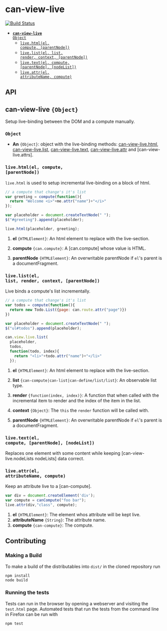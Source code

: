 # can-view-live

[![Build Status](https://travis-ci.org/canjs/can-view-live.png?branch=master)](https://travis-ci.org/canjs/can-view-live)




- <code>[__can-view-live__ Object](#can-view-live-object)</code>
  - <code>[live.html(el, compute, [parentNode])](#livehtmlel-compute-parentnode)</code>
  - <code>[live.list(el, list, render, context, [parentNode])](#livelistel-list-render-context-parentnode)</code>
  - <code>[live.text(el, compute, [parentNode], [nodeList])](#livetextel-compute-parentnode-nodelist)</code>
  - <code>[live.attr(el, attributeName, compute)](#liveattrel-attributename-compute)</code>

## API

## can-view-live `{Object}`


Setup live-binding between the DOM and a compute manually.



### <code>Object</code>

- __An__ <code>{Object}</code>:
  object with the live-binding methods:
  [can-view-live.html](#livehtmlel-compute-parentnode), [can-view-live.list](#livelistel-list-render-context-parentnode), [can-view-live.text](#livetextel-compute-parentnode-nodelist),
  [can-view-live.attr](#liveattrel-attributename-compute) and [can-view-live.attrs].
  

### <code>live.html(el, compute, [parentNode])</code>


`live.html` is used to setup incremental live-binding on a block of html.

```js
// a compute that change's it's list
var greeting = compute(function(){
  return "Welcome <i>"+me.attr("name")+"</i>"
});

var placeholder = document.createTextNode(" ");
$("#greeting").append(placeholder);

live.html(placeholder, greeting);
```


1. __el__ <code>{HTMLElement}</code>:
  An html element to replace with the live-section.
  
1. __compute__ <code>{can.compute}</code>:
  A [can.compute] whose value is HTML.
  
1. __parentNode__ <code>{HTMLElement}</code>:
  An overwritable parentNode if `el`'s parent is
  a documentFragment.
  
  
  

### <code>live.list(el, list, render, context, [parentNode])</code>


Live binds a compute's list incrementally.

```js
// a compute that change's it's list
var todos = compute(function(){
  return new Todo.List({page: can.route.attr("page")})
})

var placeholder = document.createTextNode(" ");
$("ul#todos").append(placeholder);

can.view.live.list(
  placeholder,
  todos,
  function(todo, index){
    return "<li>"+todo.attr("name")+"</li>"
  });
```


1. __el__ <code>{HTMLElement}</code>:
  An html element to replace with the live-section.
  
1. __list__ <code>{can-compute|can-list|can-define/list/list}</code>:
  An observable list type.
  
1. __render__ <code>{function(index, index)}</code>:
  A function that when called with
  the incremental item to render and the index of the item in the list.
  
1. __context__ <code>{Object}</code>:
  The `this` the `render` function will be called with.
  
1. __parentNode__ <code>{HTMLElement}</code>:
  An overwritable parentNode if `el`'s parent is
  a documentFragment.
  
  
  

### <code>live.text(el, compute, [parentNode], [nodeList])</code>


Replaces one element with some content while keeping [can-view-live.nodeLists nodeLists] data correct.


### <code>live.attr(el, attributeName, compute)</code>


Keep an attribute live to a [can-compute].

```js
var div = document.createElement('div');
var compute = canCompute("foo bar");
live.attr(div,"class", compute);
```


1. __el__ <code>{HTMLElement}</code>:
  The element whos attribute will be kept live.
1. __attributeName__ <code>{String}</code>:
  The attribute name.
1. __compute__ <code>{can-compute}</code>:
  The compute.
  
  

## Contributing

### Making a Build

To make a build of the distributables into `dist/` in the cloned repository run

```
npm install
node build
```

### Running the tests

Tests can run in the browser by opening a webserver and visiting the `test.html` page.
Automated tests that run the tests from the command line in Firefox can be run with

```
npm test
```
